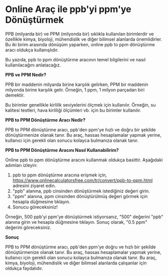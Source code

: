 Online Araç ile ppb'yi ppm'ye Dönüştürmek
=========================================

PPB (milyarda bir) ve PPM (milyonda bir) sıklıkla kullanılan birimlerdir ve özellikle kimya, biyoloji, mühendislik ve diğer bilimsel alanlarda önemlidirler. Bu iki birim arasında dönüşüm yaparken, online ppb to ppm dönüştürme aracı oldukça kullanışlıdır.

Bu yazıda, ppb to ppm dönüştürme aracının temel bilgilerini ve nasıl kullanılacağını anlatacağız.

**PPB ve PPM Nedir?**

PPB bir maddenin milyarda birine karşılık gelirken, PPM bir maddenin milyonda birine karşılık gelir. Örneğin, 1 ppm, 1 milyon parçadan biri demektir.

Bu birimler genellikle kirlilik seviyelerini ölçmek için kullanılır. Örneğin, su kalitesi testleri, hava kirliliği ölçümleri vb. için bu birimler kullanılır.

**PPB to PPM Dönüştürme Aracı Nedir?**

PPB to PPM dönüştürme aracı, ppb'den ppm'ye hızlı ve doğru bir şekilde dönüştürmenize olanak tanır. Bu araç, hassas hesaplamalar yapmak yerine, kullanıcı için gerekli olan sonucu kolayca bulmanıza olanak tanır.

**PPB to PPM Dönüştürme Aracını Nasıl Kullanabilirim?**

Online ppb to ppm dönüştürme aracını kullanmak oldukça basittir. Aşağıdaki adımları izleyin:

1. ppb to ppm dönüştürme aracına erişmek için, <https://www.onlinecalculatorsfree.com/tr/convert/ppb-to-ppm.html> adresini ziyaret edin.
2. "ppb" alanına, ppb cinsinden dönüştürmek istediğiniz değeri girin.
3. "ppm" alanına, ppm cinsinden dönüştürülmüş değeri görmek için hesapla düğmesine tıklayın.
4. Sonucu göreceksiniz!

Örneğin, 500 ppb'yi ppm'ye dönüştürmek istiyorsanız, "500" değerini "ppb" alanına girin ve hesapla düğmesine tıklayın. Sonuç olarak, "0.5 ppm" değerini göreceksiniz.

**Sonuç**

PPB to PPM dönüştürme aracı, ppb'den ppm'ye doğru ve hızlı bir şekilde dönüştürmenize olanak tanır. Bu araç, hassas hesaplamalar yapmak yerine, kullanıcı için gerekli olan sonucu kolayca bulmanıza olanak tanır. Bu araç, kimya, biyoloji, mühendislik ve diğer bilimsel alanlarda çalışanlar için oldukça faydalıdır.